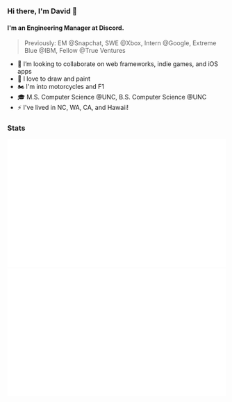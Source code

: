 ### Hi there, I'm David 👋

#### I'm an Engineering Manager at Discord.
> Previously: EM @Snapchat, SWE @Xbox, Intern @Google, Extreme Blue @IBM, Fellow @True Ventures

- 👥 I’m looking to collaborate on web frameworks, indie games, and iOS apps
- 🎨 I love to draw and paint
- 🏍 I'm into motorcycles and F1
- 🎓 M.S. Computer Science @UNC, B.S. Computer Science @UNC
- ⚡ I've lived in NC, WA, CA, and Hawaii!

### Stats

![](https://github.com/idolize/github-stats/blob/master/generated/overview.svg)
![](https://github.com/idolize/github-stats/blob/master/generated/languages.svg)
